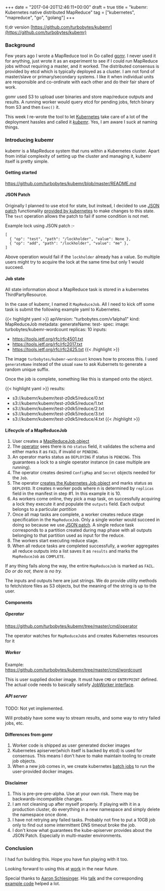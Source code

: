 +++
date = "2017-04-20T12:46:11+00:00"
draft = true
title = "kubemr: Kubernetes native distributed MapReduce"
tag = ["kubernetes", "mapreduce", "go", "golang"]
+++

tl;dr version [https://github.com/turbobytes/kubemr](https://github.com/turbobytes/kubemr)

### Background

Few years ago I wrote a MapReduce tool in Go called [gomr](https://github.com/turbobytes/gomr). I never used it for anything, just wrote it as an experiment to see if I could run MapReduce jobs without requiring a master, and it worked. The distributed consensus is provided by etcd which is typically deployed as a cluster. I am not fond of master/slave or primary/secondary systems. I like it when individual units are responsible and co-ordinate with each other and do their fair share of work.

gomr used S3 to upload user binaries and store map/reduce outputs and results. A running worker would query etcd for pending jobs, fetch binary from S3 and then `Exec()` it.

This week I re-wrote the tool to let [Kubernetes](https://kubernetes.io/) take care of a lot of the deployment hassles and called it [*kubemr*](https://github.com/turbobytes/kubemr). Yes, I am aware I suck at naming things.

### Introducing kubemr

kubemr is a MapReduce system that runs within a Kubernetes cluster. Apart from initial complexity of setting up the cluster and managing it, kubemr itself is pretty simple.

#### Getting started

https://github.com/turbobytes/kubemr/blob/master/README.md

#### JSON Patch

Originally I planned to use etcd for state, but instead, I decided to use [JSON patch](http://jsonpatch.com/) functionality [provided by kubernetes](https://github.com/kubernetes/community/blob/master/contributors/devel/api-conventions.md#patch-operations) to make changes to this state. The `test` operation allows the patch to fail if some condition is not met.

Example lock using JSON patch :-

```
[
  { "op": "test", "path": "/lockholder", "value": None },
  { "op": "add", "path": "/lockholder", "value": "me" },
]
```

Above operation would fail if the `lockholder` already has a value. So multiple users might try to acquire the lock at the same time but only 1 would succeed.

#### Job state

All state information about a MapReduce task is stored in a kubernetes ThirdPartyResource.

In the case of kubemr, I named it `MapReduceJob`. All I need to kick off some task is submit the following example yaml to Kubernetes.

{{< highlight yaml >}}
apiVersion: "turbobytes.com/v1alpha1"
kind: MapReduceJob
metadata:
  generateName: test-
spec:
  image: turbobytes/kubemr-wordcount
  replicas: 10
  inputs:
  - https://tools.ietf.org/rfc/rfc4501.txt
  - https://tools.ietf.org/rfc/rfc2017.txt
  - https://tools.ietf.org/rfc/rfc2425.txt
{{< /highlight >}}

The image `turbobytes/kubemr-wordcount` knows how to process this. I used `generateName` instead of the usual `name` to ask Kubernets to generate a random unique suffix.

Once the job is complete, something like this is stamped onto the object.

{{< highlight yaml >}}
results:
- s3://kubemr/kubemr/test-z0dk5/reduce/0.txt
- s3://kubemr/kubemr/test-z0dk5/reduce/1.txt
- s3://kubemr/kubemr/test-z0dk5/reduce/2.txt
- s3://kubemr/kubemr/test-z0dk5/reduce/3.txt
- s3://kubemr/kubemr/test-z0dk5/reduce/4.txt
{{< /highlight >}}

#### Lifecycle of a MapReduceJob

1. User creates a [MapReduceJob object](https://github.com/turbobytes/kubemr/blob/master/manifests/wordcount.yaml)
2. The [operator](https://github.com/turbobytes/kubemr/blob/master/manifests/operator-deployment.yaml) sees there is no `status` field, it validates the schema and either marks it as `FAIL` if invalid or `PENDING`.
3. An operator marks status as `DEPLOYING` if status is `PENDING`. This guarantees a lock to a single operator instance (in case multiple are running).
4. The operator creates desired `ConfigMap` and `Secret` objects needed for the `Job`.
5. The operator [creates the Kubernetes Job object](https://github.com/turbobytes/kubemr/blob/4a19b75819f57bcecf0dfcb0d69eda1070f7dbbc/pkg/job/client.go#L164) and marks status as `DEPLOYED`. It creates n worker pods where n is determined by `replicas` field in the manifest in step #1. In this example it is 10.
6. As workers come online, they pick a map task, on successfully acquiring a lock they execute it and populate the `outputs` field. Each output belongs to a particular *partition*
7. Once all map tasks are complete, a worker creates reduce stage specification in the `MapReduceJob`. Only a single worker would succeed in doing so because we use [JSON patch](https://github.com/kubernetes/community/blob/master/contributors/devel/api-conventions.md#patch-operations). A single reduce task corresponds to a partition created during map phase with all outputs belonging to that partition used as input for the reduce.
8. The workers start executing reduce stage.
9. When all reduce tasks are completed successfully, a worker aggregates all reduce outputs into a list saves it as `results` and marks the `MapReduceJob` as `COMPLETE`.

If any thing fails along the way, the entire `MapReduceJob` is marked as `FAIL`. *Do or do not, there is no try.*

The inputs and outputs here are just strings. We do provide utility methods to fetch/store files as S3 objects, but the meaning of the string is up to the user.

#### Components

##### Operator

https://github.com/turbobytes/kubemr/tree/master/cmd/operator

The operator watches for `MapReduceJob`s and creates Kubernetes resources for it

##### Worker

Example: https://github.com/turbobytes/kubemr/tree/master/cmd/wordcount

This is user supplied docker image. It must have `CMD` or `ENTRYPOINT` defined. The actual code needs to basically satisfy [JobWorker interface](https://godoc.org/github.com/turbobytes/kubemr/pkg/worker#JobWorker).

##### API server

TODO: Not yet implemented.

Will probably have some way to stream results, and some way to retry failed jobs, etc.

#### Differences from gomr

1. Worker code is shipped as user generated docker images
2. Kubernetes apiserver(which itself is backed by etcd) is used for consensus. This means I don't have to make maintain tooling to create job objects.
3. When a new job comes in, we create kubernetes [batch jobs](https://kubernetes.io/docs/concepts/workloads/controllers/jobs-run-to-completion/) to run the user-provided docker images.

#### Disclaimer

1. This is pre-pre-pre-alpha. Use at your own risk. There may be backwards-incompatible changes.
2. I am not cleaning up after myself properly. If playing with it in a production cluster, do everything in a new namespace and simply delete the namespace once done.
3. I have not retrying any failed tasks. Probably not fine to put a 10GB job only to find out some intermittent DNS timeout broke the job.
4. I don't know what guarantees the kube-apiserver provides about the JSON Patch. Especially in multi-master environments.

### Conclusion

I had fun building this. Hope you have fun playing with it too.

Looking forward to using this at [work](http://www.turbobytes.com/) in the near future.

Special thanks to [Aaron Schlesinger](http://arschles.com/). His [talk](https://www.youtube.com/watch?v=qiB4RxCDC8o) and the corresponding [example code](https://github.com/arschles/2017-KubeCon-EU) helped a lot.
